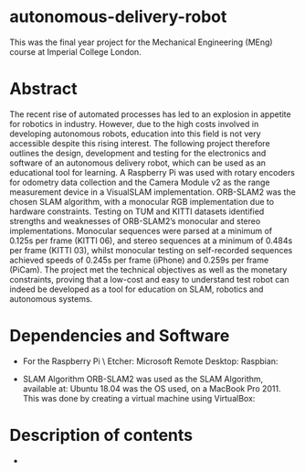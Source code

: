 # autonomous-delivery-robot

This was the final year project for the Mechanical Engineering (MEng) course at Imperial College London.

# Abstract

The recent rise of automated processes has led to an explosion in appetite for robotics in industry. However, due to the high costs involved in developing autonomous robots, education into this field is not very accessible despite this rising interest. The following project therefore outlines the design, development and testing for the electronics and software of an autonomous delivery robot, which can be used as an educational tool for learning. A Raspberry Pi was used with rotary encoders for odometry data collection and the Camera Module v2 as the range measurement device in a VisualSLAM implementation. ORB-SLAM2 was the chosen SLAM algorithm, with a monocular RGB implementation due to hardware constraints. Testing on TUM and KITTI datasets identified strengths and weaknesses of ORB-SLAM2’s monocular and stereo implementations. Monocular sequences were parsed at a minimum of 0.125s per frame (KITTI 06), and stereo sequences at a minimum of 0.484s per frame (KITTI 03), whilst monocular testing on self-recorded sequences achieved speeds of 0.245s per frame (iPhone) and 0.259s per frame (PiCam). The project met the technical objectives as well as the monetary constraints, proving that a low-cost and easy to understand test robot can indeed be developed as a tool for education on SLAM, robotics and autonomous systems.

# Dependencies and Software

* For the Raspberry Pi \\
  Etcher:
  Microsoft Remote Desktop:
  Raspbian:
  
* SLAM Algorithm
  ORB-SLAM2 was used as the SLAM Algorithm, available at:
  Ubuntu 18.04 was the OS used, on a MacBook Pro 2011. This was done by creating a virtual machine using VirtualBox:
  
# Description of contents

* 
